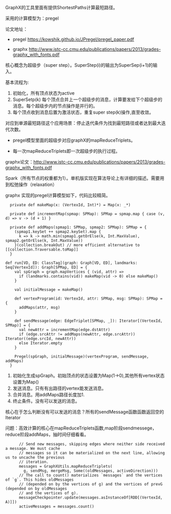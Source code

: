 GraphX的工具里面有提供ShortestPaths计算最短路径。

采用的计算模型为：pregel

论文地址：

* pregel https://kowshik.github.io/JPregel/pregel_paper.pdf

* graphx http://www.istc-cc.cmu.edu/publications/papers/2013/grades-graphx_with_fonts.pdf


核心概念为超级步（super step）。SuperStep(i)的输出为SuperSep(i+1)的输入。

基本流程为:
1. 初始化，所有顶点状态为active
2. SuperSetp(k)  每个顶点合并上一个超级步的消息，计算要发给下个超级步的消息。每个超级步内的节点操作是并行的。
3. 每个顶点收到消息后置为激活状态，重复super step(k)操作,直至收敛。

对应到单源最短路径这个应用场景：停止迭代条件为找到最短路径或者达到最大迭代次数。

* pregel模型里面的超级步对应graphX的mapReduceTriplets。

* 每一次mapReduceTriplets即一次超级步的执行过程。


graphx论文：http://www.istc-cc.cmu.edu/publications/papers/2013/grades-graphx_with_fonts.pdf

Spark（所有节点的权重都为1）。单机版实现在算法导论上有详细的描述。需要用到松弛操作（relaxation）

graphx 实现的pregel计算模型如下，代码比较精简。

```
  private def makeMap(x: (VertexId, Int)*) = Map(x: _*)

  private def incrementMap(spmap: SPMap): SPMap = spmap.map { case (v, d) => v -> (d + 1) }

  private def addMaps(spmap1: SPMap, spmap2: SPMap): SPMap = {
    (spmap1.keySet ++ spmap2.keySet).map {
      k => k -> math.min(spmap1.getOrElse(k, Int.MaxValue), spmap2.getOrElse(k, Int.MaxValue))
    }(collection.breakOut) // more efficient alternative to [[collection.Traversable.toMap]]
  }
```
```
def run[VD, ED: ClassTag](graph: Graph[VD, ED], landmarks: Seq[VertexId]): Graph[SPMap, ED] = {
    val spGraph = graph.mapVertices { (vid, attr) =>
      if (landmarks.contains(vid)) makeMap(vid -> 0) else makeMap()
    }

    val initialMessage = makeMap()

    def vertexProgram(id: VertexId, attr: SPMap, msg: SPMap): SPMap = {
      addMaps(attr, msg)
    }

    def sendMessage(edge: EdgeTriplet[SPMap, _]): Iterator[(VertexId, SPMap)] = {
      val newAttr = incrementMap(edge.dstAttr)
      if (edge.srcAttr != addMaps(newAttr, edge.srcAttr)) Iterator((edge.srcId, newAttr))
      else Iterator.empty
    }

    Pregel(spGraph, initialMessage)(vertexProgram, sendMessage, addMaps)
  }
```


1. 初始化生成spGraph。初始顶点的状态设置为Map(1->0),其他所有vertex状态设置为Map()
2. 发送消息。只有有出路径的vertex能发送消息。
3. 合并消息。用addMaps路径长度加1.
4. 终止条件。没有可以发送的消息。

核心在于怎么判断没有可以发送的消息？所有的sendMessage函数函数返回空的Iterator

问题：高效计算的核心在mapReduceTriplets函数,map阶段sendmessege，reduce阶段addMaps，抽时间仔细看看。

```
      // Send new messages, skipping edges where neither side received a message. We must cache
      // messages so it can be materialized on the next line, allowing us to uncache the previous
      // iteration.
      messages = GraphXUtils.mapReduceTriplets(
        g, sendMsg, mergeMsg, Some((oldMessages, activeDirection)))
      // The call to count() materializes `messages` and the vertices of `g`. This hides oldMessages
      // (depended on by the vertices of g) and the vertices of prevG (depended on by oldMessages
      // and the vertices of g).
      messageCheckpointer.update(messages.asInstanceOf[RDD[(VertexId, A)]])
      activeMessages = messages.count()
```